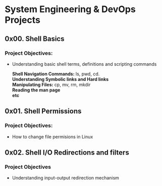 # System Engineering & DevOps Projects

## 0x00. Shell Basics
### Project Objectives:
* Understanding basic shell terms, definitions and scripting commands

   **Shell Navigation Commands:** ls, pwd, cd.  
   **Understanding Symbolic links and Hard links**  
   **Manipulating Files:** cp, mv, rm, mkdir  
   **Reading the man page**  
   **etc**  


## 0x01. Shell Permissions
### Project Objectives:
* How to change file permisions in Linux


## 0x02. Shell I/O Redirections and filters
### Project Objectives
* Understanding input-output redirection mechanism

